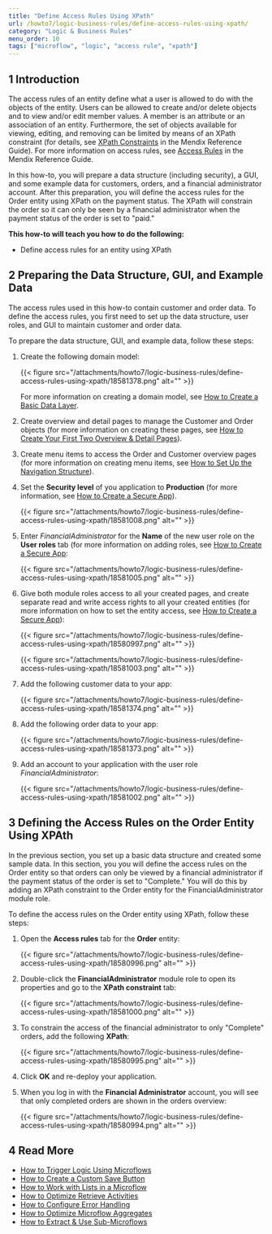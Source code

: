 ```yaml
---
title: "Define Access Rules Using XPath"
url: /howto7/logic-business-rules/define-access-rules-using-xpath/
category: "Logic & Business Rules"
menu_order: 10
tags: ["microflow", "logic", "access rule", "xpath"]
---
```


## 1 Introduction

The access rules of an entity define what a user is allowed to do with the objects of the entity. Users can be allowed to create and/or delete objects and to view and/or edit member values. A member is an attribute or an association of an entity. Furthermore, the set of objects available for viewing, editing, and removing can be limited by means of an XPath constraint (for details, see [XPath Constraints](/refguide7/xpath-constraints/) in the Mendix Reference Guide). For more information on access rules, see [Access Rules](/refguide7/access-rules/) in the Mendix Reference Guide.

In this how-to, you will prepare a data structure (including security), a GUI, and some example data for customers, orders, and a financial administrator account. After this preparation, you will define the access rules for the Order entity using XPath on the payment status. The XPath will constrain the order so it can only be seen by a financial administrator when the payment status of the order is set to "paid."

**This how-to will teach you how to do the following:**

* Define access rules for an entity using XPath

## 2 Preparing the Data Structure, GUI, and Example Data

The access rules used in this how-to contain customer and order data. To define the access rules, you first need to set up the data structure, user roles, and GUI to maintain customer and order data.

To prepare the data structure, GUI, and example data, follow these steps:

1. Create the following domain model:

    {{< figure src="/attachments/howto7/logic-business-rules/define-access-rules-using-xpath/18581378.png" alt="" >}}

    For more information on creating a domain model, see [How to Create a Basic Data Layer](/howto7/data-models/create-a-basic-data-layer/).
2. Create overview and detail pages to manage the Customer and Order objects (for more information on creating these pages, see [How to Create Your First Two Overview & Detail Pages](/howto7/front-end/create-your-first-two-overview-and-detail-pages/)).
3. Create menu items to access the Order and Customer overview pages (for more information on creating menu items, see [How to Set Up the Navigation Structure](/howto7/general/setting-up-the-navigation-structure/)).
4. Set the **Security level** of you application to **Production** (for more information, see [How to Create a Secure App](/howto7/security/create-a-secure-app/)).

    {{< figure src="/attachments/howto7/logic-business-rules/define-access-rules-using-xpath/18581008.png" alt="" >}}
    
5. Enter *FinancialAdministrator* for the **Name** of the new user role on the **User roles** tab (for more information on adding roles, see [How to Create a Secure App](/howto7/security/create-a-secure-app/):

    {{< figure src="/attachments/howto7/logic-business-rules/define-access-rules-using-xpath/18581005.png" alt="" >}}
6. Give both module roles access to all your created pages, and create separate read and write access rights to all your created entities (for more information on how to set the entity access, see [How to Create a Secure App](/howto7/security/create-a-secure-app/)):

    {{< figure src="/attachments/howto7/logic-business-rules/define-access-rules-using-xpath/18580997.png" alt="" >}}

    {{< figure src="/attachments/howto7/logic-business-rules/define-access-rules-using-xpath/18581003.png" alt="" >}}

7. Add the following customer data to your app:

    {{< figure src="/attachments/howto7/logic-business-rules/define-access-rules-using-xpath/18581374.png" alt="" >}}
8. Add the following order data to your app:

    {{< figure src="/attachments/howto7/logic-business-rules/define-access-rules-using-xpath/18581373.png" alt="" >}}
9. Add an account to your application with the user role *FinancialAdministrator*:

    {{< figure src="/attachments/howto7/logic-business-rules/define-access-rules-using-xpath/18581002.png" alt="" >}}

## 3 Defining the Access Rules on the Order Entity Using XPAth

In the previous section, you set up a basic data structure and created some sample data. In this section, you you will define the access rules on the Order entity so that orders can only be viewed by a financial administrator if the payment status of the order is set to "Complete." You will do this by adding an XPath constraint to the Order entity for the FinancialAdministrator module role.

To define the access rules on the Order entity using XPath, follow these steps:

1.  Open the **Access rules** tab for the **Order** entity:

    {{< figure src="/attachments/howto7/logic-business-rules/define-access-rules-using-xpath/18580996.png" alt="" >}}

2.  Double-click the **FinancialAdministrator** module role to open its properties and go to the **XPath constraint** tab:

    {{< figure src="/attachments/howto7/logic-business-rules/define-access-rules-using-xpath/18581000.png" alt="" >}}
    
3.  To constrain the access of the financial administrator to only "Complete" orders, add the following **XPath**:

    {{< figure src="/attachments/howto7/logic-business-rules/define-access-rules-using-xpath/18580995.png" alt="" >}}

4. Click **OK** and re-deploy your application.
5.  When you log in with the **Financial Administrator** account, you will see that only completed orders are shown in the orders overview:

    {{< figure src="/attachments/howto7/logic-business-rules/define-access-rules-using-xpath/18580994.png" alt="" >}}

## 4 Read More

* [How to Trigger Logic Using Microflows](/howto7/logic-business-rules/triggering-logic-using-microflows/)
* [How to Create a Custom Save Button](/howto7/logic-business-rules/create-a-custom-save-button/)
* [How to Work with Lists in a Microflow](/howto7/logic-business-rules/working-with-lists-in-a-microflow/)
* [How to Optimize Retrieve Activities](/howto7/logic-business-rules/optimizing-retrieve-activities/)
* [How to Configure Error Handling](/howto7/logic-business-rules/set-up-error-handling/)
* [How to Optimize Microflow Aggregates](/howto7/logic-business-rules/optimizing-microflow-aggregates/)
* [How to Extract & Use Sub-Microflows](/howto7/logic-business-rules/extract-and-use-sub-microflows/)

